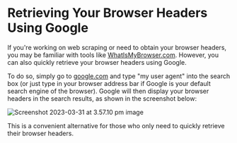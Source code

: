 # Retrieving Your Browser Headers Using Google

If you're working on web scraping or need to obtain your browser headers, you may be familiar with tools like [WhatIsMyBrowser.com](https://www.whatismybrowser.com/detect/what-http-headers-is-my-browser-sending). However, you can also quickly retrieve your browser headers using Google.

To do so, simply go to [google.com](https://www.google.com/) and type "my user agent" into the search box (or just type in your browser address bar if Google is your default search engine of the browser). Google will then display your browser headers in the search results, as shown in the screenshot below:

![Screenshot 2023-03-31 at 3.57.10 pm image](https://i.imgur.com/ifJxIR1.png)

This is a convenient alternative for those who only need to quickly retrieve their browser headers.
